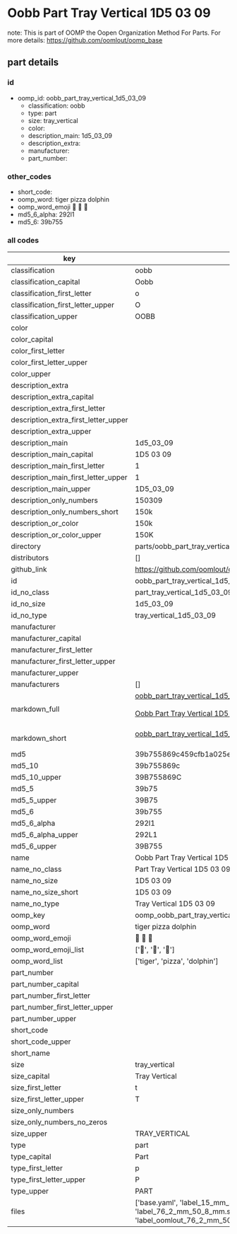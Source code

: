# Oobb Part Tray Vertical 1D5 03 09  

note: This is part of OOMP the Oopen Organization Method For Parts. For more details: https://github.com/oomlout/oomp_base

##  part details





### id
* oomp_id: oobb_part_tray_vertical_1d5_03_09
  * classification: oobb
  * type: part
  * size: tray_vertical
  * color: 
  * description_main: 1d5_03_09
  * description_extra: 
  * manufacturer: 
  * part_number: 

### other_codes
* short_code: 
* oomp_word: tiger pizza dolphin
* oomp_word_emoji :tiger: :pizza: :dolphin:
* md5_6_alpha: 292l1
* md5_6: 39b755

### all codes 
| key | value |  
| --- | --- |  
| classification | oobb |  
| classification_capital | Oobb |  
| classification_first_letter | o |  
| classification_first_letter_upper | O |  
| classification_upper | OOBB |  
| color |  |  
| color_capital |  |  
| color_first_letter |  |  
| color_first_letter_upper |  |  
| color_upper |  |  
| description_extra |  |  
| description_extra_capital |  |  
| description_extra_first_letter |  |  
| description_extra_first_letter_upper |  |  
| description_extra_upper |  |  
| description_main | 1d5_03_09 |  
| description_main_capital | 1D5 03 09 |  
| description_main_first_letter | 1 |  
| description_main_first_letter_upper | 1 |  
| description_main_upper | 1D5_03_09 |  
| description_only_numbers | 150309 |  
| description_only_numbers_short | 150k |  
| description_or_color | 150k |  
| description_or_color_upper | 150K |  
| directory | parts/oobb_part_tray_vertical_1d5_03_09 |  
| distributors | [] |  
| github_link | https://github.com/oomlout/oomlout_oomp_part_src/tree/main/parts/oobb_part_tray_vertical_1d5_03_09/working |  
| id | oobb_part_tray_vertical_1d5_03_09 |  
| id_no_class | part_tray_vertical_1d5_03_09 |  
| id_no_size | 1d5_03_09 |  
| id_no_type | tray_vertical_1d5_03_09 |  
| manufacturer |  |  
| manufacturer_capital |  |  
| manufacturer_first_letter |  |  
| manufacturer_first_letter_upper |  |  
| manufacturer_upper |  |  
| manufacturers | [] |  
| markdown_full | [oobb_part_tray_vertical_1d5_03_09](https://github.com/oomlout/oomlout_oomp_part_src/tree/main/parts/oobb_part_tray_vertical_1d5_03_09/working)<br>[](https://github.com/oomlout/oomlout_oomp_part_src/tree/main/parts/oobb_part_tray_vertical_1d5_03_09/working)<br>[Oobb Part Tray Vertical 1D5 03 09](https://github.com/oomlout/oomlout_oomp_part_src/tree/main/parts/oobb_part_tray_vertical_1d5_03_09/working)<br><br> |  
| markdown_short | [oobb_part_tray_vertical_1d5_03_09](https://github.com/oomlout/oomlout_oomp_part_src/tree/main/parts/oobb_part_tray_vertical_1d5_03_09/working)<br><br> |  
| md5 | 39b755869c459cfb1a025e66e30ab4c3 |  
| md5_10 | 39b755869c |  
| md5_10_upper | 39B755869C |  
| md5_5 | 39b75 |  
| md5_5_upper | 39B75 |  
| md5_6 | 39b755 |  
| md5_6_alpha | 292l1 |  
| md5_6_alpha_upper | 292L1 |  
| md5_6_upper | 39B755 |  
| name | Oobb Part Tray Vertical 1D5 03 09 |  
| name_no_class | Part Tray Vertical 1D5 03 09 |  
| name_no_size | 1D5 03 09 |  
| name_no_size_short | 1D5 03 09 |  
| name_no_type | Tray Vertical 1D5 03 09 |  
| oomp_key | oomp_oobb_part_tray_vertical_1d5_03_09 |  
| oomp_word | tiger pizza dolphin |  
| oomp_word_emoji | :tiger: :pizza: :dolphin: |  
| oomp_word_emoji_list | [':tiger:', ':pizza:', ':dolphin:'] |  
| oomp_word_list | ['tiger', 'pizza', 'dolphin'] |  
| part_number |  |  
| part_number_capital |  |  
| part_number_first_letter |  |  
| part_number_first_letter_upper |  |  
| part_number_upper |  |  
| short_code |  |  
| short_code_upper |  |  
| short_name |  |  
| size | tray_vertical |  
| size_capital | Tray Vertical |  
| size_first_letter | t |  
| size_first_letter_upper | T |  
| size_only_numbers |  |  
| size_only_numbers_no_zeros |  |  
| size_upper | TRAY_VERTICAL |  
| type | part |  
| type_capital | Part |  
| type_first_letter | p |  
| type_first_letter_upper | P |  
| type_upper | PART |  
| files | ['base.yaml', 'label_15_mm_30_mm.pdf', 'label_15_mm_30_mm.svg', 'label_76_2_mm_50_8_mm.pdf', 'label_76_2_mm_50_8_mm.svg', 'label_oomlout_76_2_mm_50_8_mm.pdf', 'label_oomlout_76_2_mm_50_8_mm.svg', 'readme.md', 'working.json', 'working.yaml'] |  
